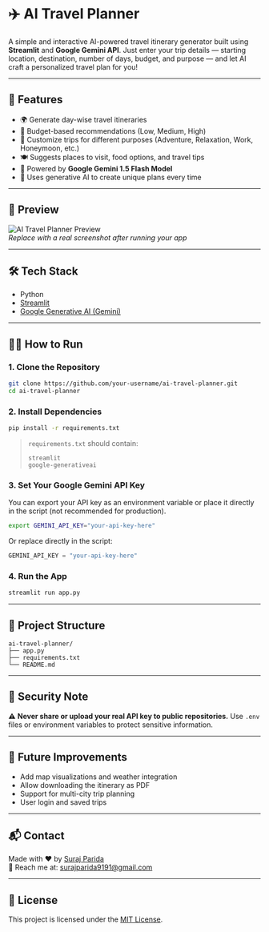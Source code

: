 
# ✈️ AI Travel Planner

A simple and interactive AI-powered travel itinerary generator built using **Streamlit** and **Google Gemini API**. Just enter your trip details — starting location, destination, number of days, budget, and purpose — and let AI craft a personalized travel plan for you!

---

## 🚀 Features

- 🌍 Generate day-wise travel itineraries
- 💸 Budget-based recommendations (Low, Medium, High)
- 🎯 Customize trips for different purposes (Adventure, Relaxation, Work, Honeymoon, etc.)
- 🍽️ Suggests places to visit, food options, and travel tips
- 🤖 Powered by **Google Gemini 1.5 Flash Model**
- 🧠 Uses generative AI to create unique plans every time

---

## 📸 Preview

![AI Travel Planner Preview](https://via.placeholder.com/800x400?text=App+Preview)  
*Replace with a real screenshot after running your app*

---

## 🛠️ Tech Stack

- Python
- [Streamlit](https://streamlit.io/)
- [Google Generative AI (Gemini)](https://ai.google.dev/)

---

## 🧑‍💻 How to Run

### 1. Clone the Repository

```bash
git clone https://github.com/your-username/ai-travel-planner.git
cd ai-travel-planner
```

### 2. Install Dependencies

```bash
pip install -r requirements.txt
```

> `requirements.txt` should contain:
> ```
> streamlit
> google-generativeai
> ```

### 3. Set Your Google Gemini API Key

You can export your API key as an environment variable or place it directly in the script (not recommended for production).

```bash
export GEMINI_API_KEY="your-api-key-here"
```

Or replace directly in the script:
```python
GEMINI_API_KEY = "your-api-key-here"
```

### 4. Run the App

```bash
streamlit run app.py
```

---

## 📂 Project Structure

```
ai-travel-planner/
├── app.py
├── requirements.txt
└── README.md
```

---

## 🔐 Security Note

⚠️ **Never share or upload your real API key to public repositories.** Use `.env` files or environment variables to protect sensitive information.

---

## 🌟 Future Improvements

- Add map visualizations and weather integration
- Allow downloading the itinerary as PDF
- Support for multi-city trip planning
- User login and saved trips

---

## 📬 Contact

Made with ❤️ by [Suraj Parida](https://github.com/surajparida19)  
📧 Reach me at: surajparida9191@gmail.com

---

## 📝 License

This project is licensed under the [MIT License](LICENSE).
